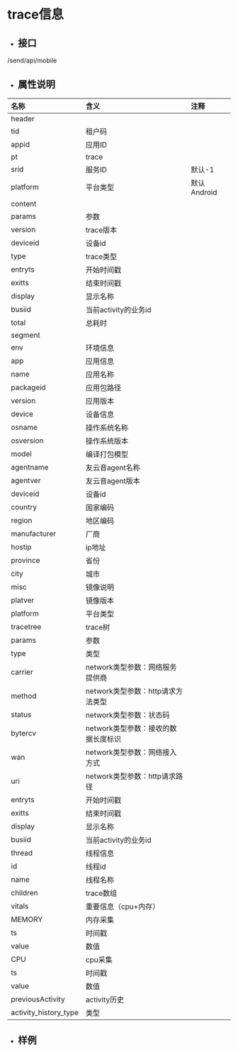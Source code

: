 # trace信息

* ## 接口

/send/api/mobile

* ## 属性说明

| 名称 | 含义 | 注释 |
| :--- | :--- | :--- |
| header |  |  |
| tid | 租户码 |  |
| appid | 应用ID |  |
| pt | trace |  |
| srid | 服务ID | 默认-1 |
| platform | 平台类型 | 默认Android |
| content |  |  |
| params | 参数 |  |
| version | trace版本 |  |
| deviceid | 设备id |  |
| type | trace类型 |  |
| entryts | 开始时间戳 |  |
| exitts | 结束时间戳 |  |
| display | 显示名称 |  |
| busiid | 当前activity的业务id |  |
| total | 总耗时 |  |
| segment |  |  |
| env | 环境信息 |  |
| app | 应用信息 |  |
| name | 应用名称 |  |
| packageid | 应用包路径 |  |
| version | 应用版本 |  |
| device | 设备信息 |  |
| osname | 操作系统名称 |  |
| osversion | 操作系统版本 |  |
| model | 编译打包模型 |  |
| agentname | 友云音agent名称 |  |
| agentver | 友云音agent版本 |  |
| deviceid | 设备id |  |
| country | 国家编码 |  |
| region | 地区编码 |  |
| manufacturer | 厂商 |  |
| hostip | ip地址 |  |
| province | 省份 |  |
| city | 城市 |  |
| misc | 镜像说明 |  |
| platver | 镜像版本 |  |
| platform | 平台类型 |  |
| tracetree | trace树 |  |
| params | 参数 |  |
| type | 类型 |  |
| carrier | network类型参数：网络服务提供商 |  |
| method | network类型参数：http请求方法类型 |  |
| status | network类型参数：状态码 |  |
| bytercv | network类型参数：接收的数据长度标识 |  |
| wan | network类型参数：网络接入方式 |  |
| uri | network类型参数：http请求路径 |  |
| entryts | 开始时间戳 |  |
| exitts | 结束时间戳 |  |
| display | 显示名称 |  |
| busiid | 当前activity的业务id |  |
| thread | 线程信息 |  |
| id | 线程id |  |
| name | 线程名称 |  |
| children | trace数组 |  |
| vitals | 重要信息（cpu+内存） |  |
| MEMORY | 内存采集 |  |
| ts | 时间戳 |  |
| value | 数值 |  |
| CPU | cpu采集 |  |
| ts | 时间戳 |  |
| value | 数值 |  |
| previousActivity | activity历史 |  |
| activity\_history\_type | 类型 |  |

* ## 样例



